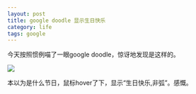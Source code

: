 ```yaml
---
layout: post
title: google doodle 显示生日快乐
category: life
tags: google
---
```


今天按照惯例喵了一眼google doodle，惊讶地发现是这样的。

![](https://cdn.kelu.org/blog/2017/03/google-doodle-happy-birthday.jpg)

本以为是什么节日，鼠标hover了下，显示“生日快乐,非弧”。感慨。
